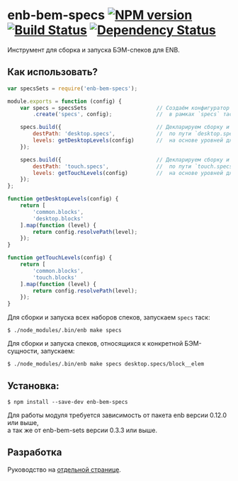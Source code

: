 enb-bem-specs [![NPM version](https://badge.fury.io/js/enb-bem-specs.svg)](http://badge.fury.io/js/enb-bem-specs) [![Build Status](https://travis-ci.org/andrewblond/enb-bem-specs.svg?branch=master)](https://travis-ci.org/andrewblond/enb-bem-specs) [![Dependency Status](https://gemnasium.com/andrewblond/enb-bem-specs.svg)](https://gemnasium.com/andrewblond/enb-bem-specs)
=============

Инструмент для сборка и запуска БЭМ-спеков для ENB.

Как использовать?
-----------------

```js
var specsSets = require('enb-bem-specs');

module.exports = function (config) {
    var specs = specsSets                      // Создаём конфигуратор сетов
        .create('specs', config);              //  в рамках `specs` таска.

    specs.build({                              // Декларируем сборку и запуск спеков
        destPath: 'desktop.specs',             //  по пути `desktop.specs`
        levels: getDesktopLevels(config)       //  на основе уровней для десктопов.
    });

    specs.build({                              // Декларируем сборку и запуск спеков
        destPath: 'touch.specs',               //  по пути `touch.specs`
        levels: getTouchLevels(config)         //  на основе уровней для тачей.
    });
};

function getDesktopLevels(config) {
    return [
        'common.blocks',
        'desktop.blocks'
    ].map(function (level) {
        return config.resolvePath(level);
    });
}

function getTouchLevels(config) {
    return [
        'common.blocks',
        'touch.blocks'
    ].map(function (level) {
        return config.resolvePath(level);
    });
}
```

Для сборки и запуска всех наборов спеков, запускаем `specs` таск:

```
$ ./node_modules/.bin/enb make specs
```

Для сборки и запуска спеков, относящихся к конкретной БЭМ-сущности, запускаем:

```
$ ./node_modules/.bin/enb make specs desktop.specs/block__elem
```

Установка:
----------

```
$ npm install --save-dev enb-bem-specs
```

Для работы модуля требуется зависимость от пакета enb версии 0.12.0 или выше,<br/> а так же от enb-bem-sets версии 0.3.3 или выше.

Разработка
----------

Руководство на [отдельной странице](/CONTRIBUTION.md).
